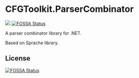 # CFGToolkit.ParserCombinator
[<img src="https://img.shields.io/nuget/vpre/CFGToolkit.ParserCombinator.svg">]( https://www.nuget.org/packages/CFGToolkit.ParserCombinator)
[![FOSSA Status](https://app.fossa.com/api/projects/git%2Bgithub.com%2FCFGToolkit%2FCFGToolkit.ParserCombinator.svg?type=shield)](https://app.fossa.com/projects/git%2Bgithub.com%2FCFGToolkit%2FCFGToolkit.ParserCombinator?ref=badge_shield)

A parser combinator library for .NET.

Based on Sprache library.


## License
[![FOSSA Status](https://app.fossa.com/api/projects/git%2Bgithub.com%2FCFGToolkit%2FCFGToolkit.ParserCombinator.svg?type=large)](https://app.fossa.com/projects/git%2Bgithub.com%2FCFGToolkit%2FCFGToolkit.ParserCombinator?ref=badge_large)
